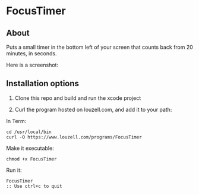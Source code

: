 # FocusTimer

## About
Puts a small timer in the bottom left of your screen that counts back from 20 minutes, in seconds.

Here is a screenshot:


## Installation options

1. Clone this repo and build and run the xcode project

2. Curl the program hosted on louzell.com, and add it to your path:

In Term:

    cd /usr/local/bin
    curl -O https://www.louzell.com/programs/FocusTimer

Make it executable:

    chmod +x FocusTimer

Run it:

    FocusTimer
    :: Use ctrl+c to quit
